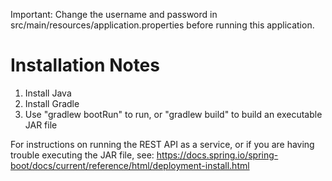 Important: Change the username and password in src/main/resources/application.properties before running this application.

# Installation Notes

1. Install Java
2. Install Gradle
3. Use "gradlew bootRun" to run, or "gradlew build" to build an executable JAR file

For instructions on running the REST API as a service, or if you are having trouble executing the JAR file, see: https://docs.spring.io/spring-boot/docs/current/reference/html/deployment-install.html
